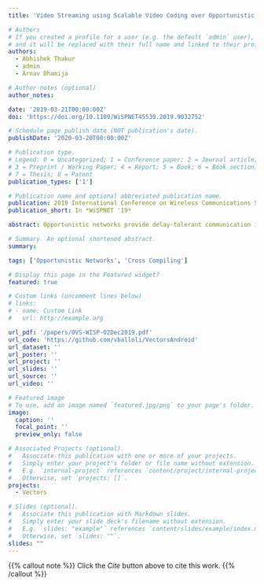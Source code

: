 ```yaml
---
title: 'Video Streaming using Scalable Video Coding over Opportunistic Networks'

# Authors
# If you created a profile for a user (e.g. the default `admin` user), write the username (folder name) here
# and it will be replaced with their full name and linked to their profile.
authors:
  - Abhishek Thakur
  - admin
  - Arnav Dhamija

# Author notes (optional)
author_notes:

date: '2019-03-21T00:00:00Z'
doi: 'https://doi.org/10.1109/WiSPNET45539.2019.9032752'

# Schedule page publish date (NOT publication's date).
publishDate: '2020-03-20T00:00:00Z'

# Publication type.
# Legend: 0 = Uncategorized; 1 = Conference paper; 2 = Journal article;
# 3 = Preprint / Working Paper; 4 = Report; 5 = Book; 6 = Book section;
# 7 = Thesis; 8 = Patent
publication_types: ['1']

# Publication name and optional abbreviated publication name.
publication: 2019 International Conference on Wireless Communications Signal Processing and Networking (WiSPNET)
publication_short: In *WiSPNET '19*

abstract: Opportunistic networks provide delay-tolerant communication in the absence of network infrastructure. Video streaming is challenging for such  networks since real-time feedback is not available and the network is highly distributed and disconnected. This paper proposes an algorithm to adaptively transfer video over such networks according to available network resources. Scalable Video Coding is used to ensure that video of minimal quality gets delivered. If resources allow, the algorithm transmits the video at higher quality. We present a simple implementation for Android devices as a proof-of-concept. For evaluating the performance impact of variants in the algorithm, we also present the simulation results.

# Summary. An optional shortened abstract.
summary: 

tags: ['Opportunistic Networks', 'Cross Compiling']

# Display this page in the Featured widget?
featured: true

# Custom links (uncomment lines below)
# links:
# - name: Custom Link
#   url: http://example.org

url_pdf: '/papers/OVS-WISP-02Dec2019.pdf'
url_code: 'https://github.com/vballoli/VectorsAndroid'
url_dataset: ''
url_poster: ''
url_project: ''
url_slides: ''
url_source: ''
url_video: ''

# Featured image
# To use, add an image named `featured.jpg/png` to your page's folder.
image:
  caption: ''
  focal_point: ''
  preview_only: false

# Associated Projects (optional).
#   Associate this publication with one or more of your projects.
#   Simply enter your project's folder or file name without extension.
#   E.g. `internal-project` references `content/project/internal-project/index.md`.
#   Otherwise, set `projects: []`.
projects:
  - Vectors

# Slides (optional).
#   Associate this publication with Markdown slides.
#   Simply enter your slide deck's filename without extension.
#   E.g. `slides: "example"` references `content/slides/example/index.md`.
#   Otherwise, set `slides: ""`.
slides: ""
---
```


{{% callout note %}}
Click the _Cite_ button above to cite this work.
{{% /callout %}}

<!-- {{% callout note %}}
Create your slides in Markdown - click the _Slides_ button to check out the example.
{{% /callout %}} -->

<!-- Supplementary notes can be added here, including [code, math, and images](https://wowchemy.com/docs/writing-markdown-latex/). -->
